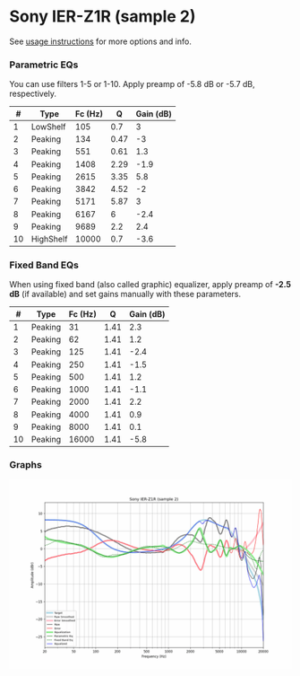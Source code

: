 # Sony IER-Z1R (sample 2)
See [usage instructions](https://github.com/jaakkopasanen/AutoEq#usage) for more options and info.

### Parametric EQs
You can use filters 1-5 or 1-10. Apply preamp of -5.8 dB or -5.7 dB, respectively.

|   # | Type      |   Fc (Hz) |    Q |   Gain (dB) |
|-----|-----------|-----------|------|-------------|
|   1 | LowShelf  |       105 | 0.7  |         3   |
|   2 | Peaking   |       134 | 0.47 |        -3   |
|   3 | Peaking   |       551 | 0.61 |         1.3 |
|   4 | Peaking   |      1408 | 2.29 |        -1.9 |
|   5 | Peaking   |      2615 | 3.35 |         5.8 |
|   6 | Peaking   |      3842 | 4.52 |        -2   |
|   7 | Peaking   |      5171 | 5.87 |         3   |
|   8 | Peaking   |      6167 | 6    |        -2.4 |
|   9 | Peaking   |      9689 | 2.2  |         2.4 |
|  10 | HighShelf |     10000 | 0.7  |        -3.6 |

### Fixed Band EQs
When using fixed band (also called graphic) equalizer, apply preamp of **-2.5 dB** (if available) and set gains manually with these parameters.

|   # | Type    |   Fc (Hz) |    Q |   Gain (dB) |
|-----|---------|-----------|------|-------------|
|   1 | Peaking |        31 | 1.41 |         2.3 |
|   2 | Peaking |        62 | 1.41 |         1.2 |
|   3 | Peaking |       125 | 1.41 |        -2.4 |
|   4 | Peaking |       250 | 1.41 |        -1.5 |
|   5 | Peaking |       500 | 1.41 |         1.2 |
|   6 | Peaking |      1000 | 1.41 |        -1.1 |
|   7 | Peaking |      2000 | 1.41 |         2.2 |
|   8 | Peaking |      4000 | 1.41 |         0.9 |
|   9 | Peaking |      8000 | 1.41 |         0.1 |
|  10 | Peaking |     16000 | 1.41 |        -5.8 |

### Graphs
![](./Sony%20IER-Z1R%20(sample%202).png)
